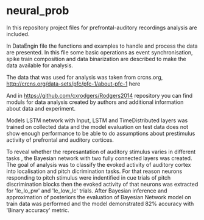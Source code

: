 # neural_prob
In this repository project files for prefrontal-auditory recordings analysis are included.

In DataEngin file the functions and examples to handle and process the data are presented. 
In this file some basic operations as event synchronisation, spike train composition and data binarization are described to make the data available for analysis. 

The data that was used for analysis was taken from crcns.org,  http://crcns.org/data-sets/pfc/pfc-1/about-pfc-1 here

And in https://github.com/cxrodgers/Rodgers2014 repository you can find moduls for data analysis created by authors and additional information about data and experiment. 

Models 
LSTM  network with Input, LSTM and TimeDistributed layers was trained on collected data and the model evaluation on test data does not show enough performance to be able to do assumptions about prestimulus activity of prefrontal and auditory cortices. 


To reveal whether the represantation of auditory stimulus varies in different tasks , the Bayesian network with two fully connected layers was created. The goal of analysis was to classify the evoked activity of auditory cortex into localisation and pitch dicrimination tasks. 
For that reason neurons responding to pitch stimulus were indentified in cue trials of pitch discrimination blocks then the evoked  activity of that neurons was extracted for 'le_lo_pw' and 'le_low_lc' trials. After Bayesian inference and  approximation of posteriors the evaluation of Bayesian Network model on train data was performed and the model demonstrated 82% accuracy with 'Binary accuracy' metric. 












